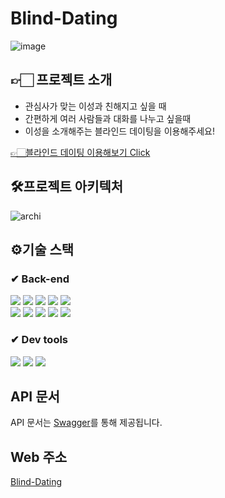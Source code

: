 # Blind-Dating
![image](https://github.com/Blind-Dating/Blind-Dating-BE/assets/59335316/6b771471-8e6c-49b8-aa9a-ba8bbb86b5da)

## 👉🏻 프로젝트 소개
 - 관심사가 맞는 이성과 친해지고 싶을 때
 - 간편하게 여러 사람들과 대화를 나누고 싶을때
 - 이성을 소개해주는 블라인드 데이팅을 이용해주세요!    

[👉🏻블라인드 데이팅 이용해보기 Click](https://fe-zeta.vercel.app)

## 🛠프로젝트 아키텍처

![archi](https://github.com/Blind-Dating/Blind-Dating-BE/assets/59335316/ab484f94-9638-4a05-b7c3-bf6ecafd1719)

## ⚙기술 스택

### ✔ Back-end
<div>
 <img src="https://img.shields.io/badge/springboot-6DB33F?style=flat-square&logo=springboot&logoColor=white"/>
 <img src="https://img.shields.io/badge/gradle-02303A?style=flat-square&logo=gradle&logoColor=white"/>
 <img src="https://img.shields.io/badge/mysql-4479A1?style=flat-square&logo=mysql&logoColor=white"/>
 <img src="https://img.shields.io/badge/redis-DC382D?style=flat-square&logo=redis&logoColor=white"/>
 <img src="https://img.shields.io/badge/githubactions-2088FF?style=flat-square&logo=githubactions&logoColor=white"/>
 </br>
 <img src="https://img.shields.io/badge/amazonec2-FF9900?style=flat-square&logo=amazonec2&logoColor=white"/>
 <img src="https://img.shields.io/badge/amazons3-569A31?style=flat-square&logo=amazons3&logoColor=white"/>
 <img src="https://img.shields.io/badge/amazonrds-527FFF?style=flat-square&logo=amazonrds&logoColor=white"/>
 <img src="https://img.shields.io/badge/elasticache-527FFF?style=flat-square&logo=elasti&logoColor=white"/>
 <img src="https://img.shields.io/badge/codedeploy-007054?style=flat-square&logo=elasti&logoColor=white"/>
</div>

### ✔ Dev tools
<div>
 <img src="https://img.shields.io/badge/intellijidea-000000?style=flat-square&logo=intellijidea&logoColor=white"/>
 <img src="https://img.shields.io/badge/git-F05032?style=flat-square&logo=git&logoColor=white"/>
 <img src="https://img.shields.io/badge/github-181717?style=flat-square&logo=github&logoColor=white"/>
</div>



## API 문서
API 문서는 [Swagger](https://blind-dating.site/swagger-ui/index.html)를 통해 제공됩니다.

## Web 주소
[Blind-Dating](https://fe-zeta.vercel.app)


